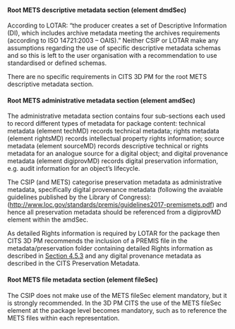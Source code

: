 #### Root METS descriptive metadata section (element dmdSec)

According to LOTAR: “the producer creates a set of Descriptive Information (DI), which includes archive metadata meeting the archives requirements (according to ISO 14721:2003 – OAIS).” Neither  CSIP or LOTAR make any assumptions regarding the use of specific descriptive metadata schemas and so this is left to the user organisation with a recommendation to use standardised or defined schemas.

There are no specific requirements in CITS 3D PM for the root METS descriptive metadata section.

#### Root METS administrative metadata section (element amdSec)

The administrative metadata section contains four sub-sections each used to record different types of metadata for package content: technical metadata (element techMD) records technical metadata; rights metadata (element rightsMD) records intellectual property rights information; source metadata (element sourceMD) records descriptive technical or rights metadata for an analogue source for a digital object; and digital provenance metadata (element digiprovMD) records digital preservation information, e.g. audit information for an object’s lifecycle.

The CSIP (and METS) categorise preservation metadata as administrative metadata, specifically digital provenance metadata (following the avaiable guidelines published by the Library of Congress): (<http://www.loc.gov/standards/premis/guidelines2017-premismets.pdf>) and hence all preservation metadata should be referenced from a digiprovMD element within the amdSec.

As detailed Rights information is required by LOTAR for the package then CITS 3D PM recommends the inclusion of a PREMIS file in the metadata/preservation folder containing detailed Rights information as described in [Section 4.5.3](#Section4.5.3) and any digital provenance metadata as described in the CITS Preservation Metadata.

#### Root METS file metadata section (element fileSec)

The CSIP does not make use of the METS fileSec element mandatory, but it is strongly recommended. In the 3D PM CITS the use of the METS fileSec element at the package level becomes mandatory, such as to reference the METS files within each representation.
